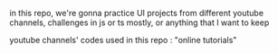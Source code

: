 in this repo, we're gonna practice UI projects from different youtube channels,
challenges in js or ts mostly, or anything that I want to keep

youtube channels' codes used in this repo : "online tutorials"
